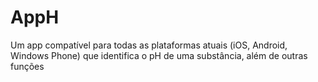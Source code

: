 # AppH
Um app compatível para todas as plataformas atuais (iOS, Android, Windows Phone) que identifica o pH de uma substância, além de outras funções
